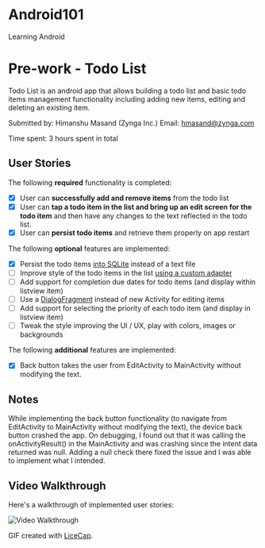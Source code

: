 # Android101
Learning Android

# Pre-work - Todo List

Todo List is an android app that allows building a todo list and basic todo items management functionality including adding new items, editing and deleting an existing item.

Submitted by: Himanshu Masand (Zynga Inc.) Email: hmasand@zynga.com

Time spent: 3 hours spent in total

## User Stories

The following **required** functionality is completed:

* [x] User can **successfully add and remove items** from the todo list
* [x] User can **tap a todo item in the list and bring up an edit screen for the todo item** and then have any changes to the text reflected in the todo list.
* [x] User can **persist todo items** and retrieve them properly on app restart

The following **optional** features are implemented:

* [x] Persist the todo items [into SQLite](http://guides.codepath.com/android/Persisting-Data-to-the-Device#sqlite) instead of a text file
* [ ] Improve style of the todo items in the list [using a custom adapter](http://guides.codepath.com/android/Using-an-ArrayAdapter-with-ListView)
* [ ] Add support for completion due dates for todo items (and display within listview item)
* [ ] Use a [DialogFragment](http://guides.codepath.com/android/Using-DialogFragment) instead of new Activity for editing items
* [ ] Add support for selecting the priority of each todo item (and display in listview item)
* [ ] Tweak the style improving the UI / UX, play with colors, images or backgrounds

The following **additional** features are implemented:

* [x] Back button takes the user from EditActivity to MainActivity without modifying the text.

## Notes

While implementing the back button functionality (to navigate from EditActivity to MainActivity without modifying the text), the device back button crashed the app. On debugging, I found out that it was calling the onActivityResult() in the MainActivity and was crashing since the intent data returned was null. Adding a null check there fixed the issue and I was able to implement what I intended.

## Video Walkthrough 

Here's a walkthrough of implemented user stories:

<img src='http://i.imgur.com/Rum4J1Z.gif' title='Video Walkthrough' width='' alt='Video Walkthrough' />

GIF created with [LiceCap](http://www.cockos.com/licecap/).

